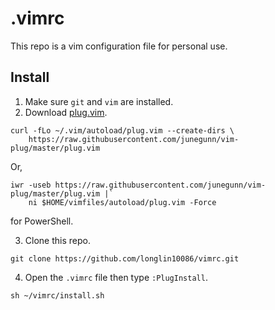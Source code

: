 # .vimrc

This repo is a vim configuration file for personal use.

## Install

1. Make sure `git` and `vim` are installed.
2. Download [plug.vim](https://github.com/junegunn/vim-plug).

```Unix
curl -fLo ~/.vim/autoload/plug.vim --create-dirs \
    https://raw.githubusercontent.com/junegunn/vim-plug/master/plug.vim
```

Or,

```Windows(PowerShell)
iwr -useb https://raw.githubusercontent.com/junegunn/vim-plug/master/plug.vim |`
    ni $HOME/vimfiles/autoload/plug.vim -Force
```

for PowerShell.

3. Clone this repo.

```
git clone https://github.com/longlin10086/vimrc.git
```

4. Open the `.vimrc` file then type `:PlugInstall`.

```
sh ~/vimrc/install.sh
```

